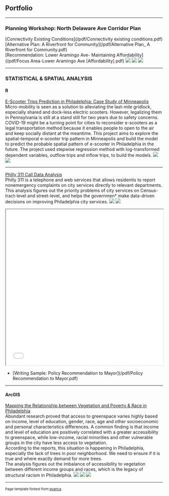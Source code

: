 ## Portfolio

---

### Planning Workshop: North Delaware Ave Corridor Plan

[Connectivity Existing Conditions](/pdf/Connectivity existing conditions.pdf)
<br>
[Alternative Plan: A Riverfront for Community](/pdf/Alternative Plan_ A Riverfront for Community.pdf)
<br>
[Recommendation: Lower Aramingo Ave- Maintaining Affordability](/pdf/Focus Area-Lower Aramingo Ave [Affordability].pdf)
<img src="images/commuting flow.jpg?raw=true"/>
<img src="images/new site plan.png?raw=true"/>
<img src="images/Lower Aramingo rendering.png?raw=true"/>


---

### STATISTICAL & SPATIAL ANALYSIS

#### R

[E-Scooter Trips Prediction in Philadelphia: Case Study of Minneapolis](/Project_RMarkdown/Philadelphia-E-Scooter-Prediction.html)
<br>
Micro-mobility is seen as a solution to alleviating the last-mile gridlock, especially shared and dock-less electric scooters. However, legalizing them in Pennsylvania is still at a stand still for two years due to safety concerns. COVID-19 might be a turning point for cities to reconsider e-scooters as a legal transportation method because it enables people to open to the air and keep socially distant at the meantime. This project aims to explore the spatial-temporal e-scooter trip pattern in Minneapolis and build the model to predict the probable spatial pattern of e-scooter in Philadelphia in the future. The project used stepwise regression method with log-transformed dependent variables, outflow trips and inflow trips, to build the models.
<img src="images/supply by street centerline-1.png?raw=true"/>
<img src="images/Philadelphia-absolute-trips.png?raw=true"/>

---

[Philly 311 Call Data Analysis](/Project_RMarkdown/Philly-311-Call-Analysis.html)
<br>
Philly 311 is a telephone and web services that allows residentis to report nonemergency complaints on city services directly to relevant departments. This analysis figures out the priority problems of city services on Census-tract-level and street-level, and helps the governmen† make data-driven decisions on improving Philadelphia city services.
<img src="images/philly call time.png?raw=true"/>
<img src="images/Service request.png?raw=true"/>
<iframe seamless src="/Project_RMarkdown/University City streets.html" width="100%" height="500"></iframe>

- [Writing Sample: Policy Recommendation to Mayor](/pdf/Policy Recommendation to Mayor.pdf)

---

#### ArcGIS

[Mapping the Relationship between Vegetation and Poverty & Race in Philadelphia](/pdf/Vegetation-Poverty-Race.pdf)
<br>
Abundant research proved that access to greenspace varies highly based on income, level of education, gender, race, age and other socioeconomic and personal characteristics differences. A common finding is that income and level of education are positively correlated with a greater accessibility to greenspace, while low-income, racial minorities and other vulnerable groups in the city have less access to vegetation.
<br>
According to the reports, this situation is happening in Philadelphia, especially the lack of trees in poor neighborhood. We need to ensure if it is true and where exactly demand for more trees.
<br>
The analysis figures out the imbalance of accessibility to vegetation between different income groups and races, which is the legacy of structural racism in Philadelphia.
<img src="images/project flow.png?raw=true"/>
<img src="images/Average Tree Height 1.png?raw=true"/>
<img src="images/vegetation score.png?raw=true"/>







---
<p style="font-size:11px">Page template forked from <a href="https://github.com/evanca/quick-portfolio">evanca</a></p>
<!-- Remove above link if you don't want to attibute -->
